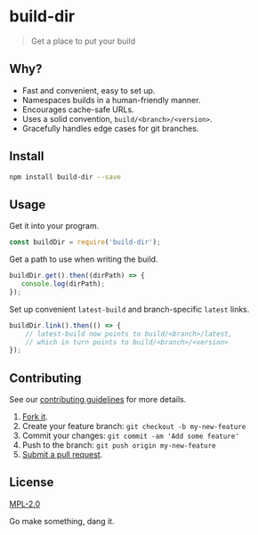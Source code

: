 # build-dir

> Get a place to put your build

## Why?

 - Fast and convenient, easy to set up.
 - Namespaces builds in a human-friendly manner.
 - Encourages cache-safe URLs.
 - Uses a solid convention, `build/<branch>/<version>`.
 - Gracefully handles edge cases for git branches.

## Install

````sh
npm install build-dir --save
````

## Usage

Get it into your program.
````javascript
const buildDir = require('build-dir');
````

Get a path to use when writing the build.
````javascript
buildDir.get().then((dirPath) => {
   console.log(dirPath);
});
````

Set up convenient `latest-build` and branch-specific `latest` links.
````javascript
buildDir.link().then(() => {
    // latest-build now points to build/<branch>/latest,
    // which in turn points to build/<branch>/<version>
});
````

## Contributing
See our [contributing guidelines](https://github.com/sholladay/build-dir/blob/master/CONTRIBUTING.md "The guidelines for being involved in this project.") for more details.

1. [Fork it](https://github.com/sholladay/build-dir/fork).
2. Create your feature branch: `git checkout -b my-new-feature`
3. Commit your changes: `git commit -am 'Add some feature'`
4. Push to the branch: `git push origin my-new-feature`
5. [Submit a pull request](https://github.com/sholladay/build-dir/compare "Submit code to this repo now for review.").

## License
[MPL-2.0](https://github.com/sholladay/build-dir/blob/master/LICENSE "The license for build-dir.")

Go make something, dang it.
